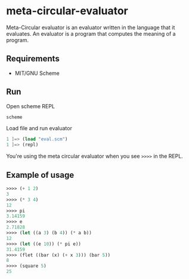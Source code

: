 # meta-circular-evaluator

Meta-Circular evaluator is an evaluator written in the language that it evaluates. An evaluator is a program that computes the meaning of a program.

## Requirements

* MIT/GNU Scheme

## Run

Open scheme REPL

```bash
scheme
```

Load file and run evaluator

```scheme
1 ]=> (load "eval.scm")
1 ]=> (repl)
```

You're using the meta circular evaluator when you see `>>>>` in the REPL.

## Example of usage

```scheme
>>>> (+ 1 2)
3
>>>> (* 3 4)
12
>>>> pi
3.14159
>>>> e
2.71828
>>>> (let ((a 3) (b 4)) (* a b))
12
>>>> (let ((e 10)) (* pi e))
31.4159
>>>> (flet ((bar (x) (+ x 3))) (bar 5))
8
>>>> (square 5)
25
```
